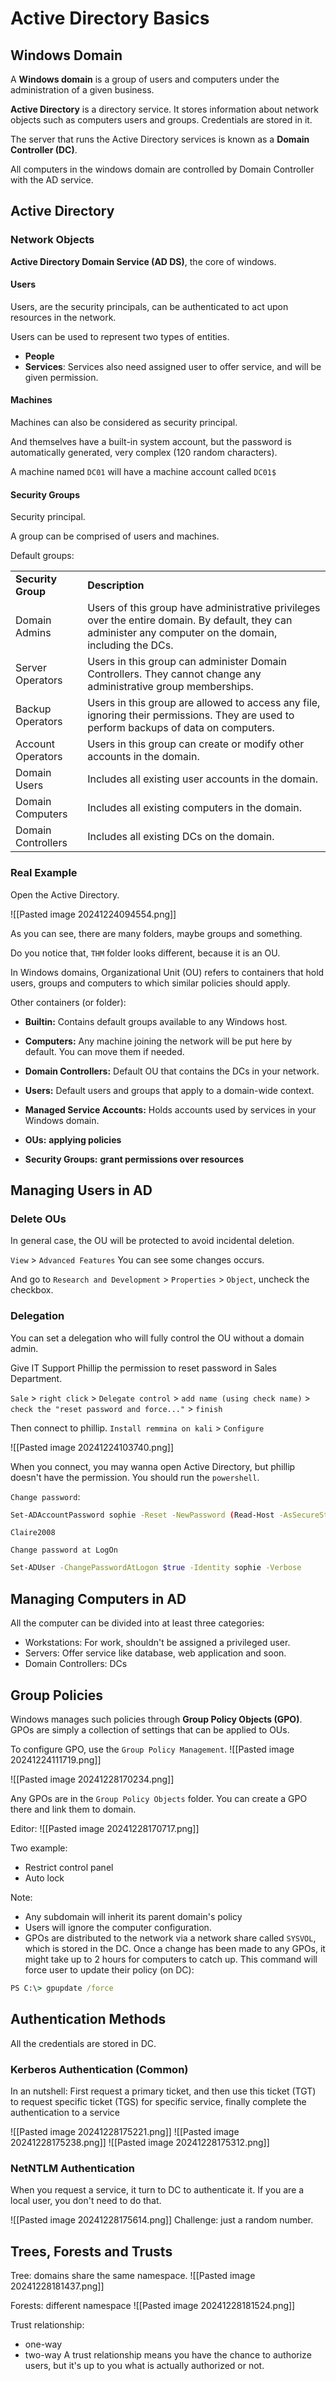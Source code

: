 # Active Directory Basics
## Windows Domain
A **Windows domain** is a group of users and computers under the administration of a given business.

**Active Directory** is a directory service. It stores information about network objects such as computers users and groups. 
Credentials are stored in it.

The server that runs the Active Directory services is known as a **Domain Controller (DC)**.

All computers in the windows domain are controlled by Domain Controller with the AD service.
## Active Directory
### Network Objects
**Active Directory Domain Service (AD DS)**, the core of windows.
#### Users

Users, are the security principals, can be authenticated to act upon resources in the network.

Users can be used to represent two types of entities.
- **People**
- **Services**: Services also need assigned user to offer service, and will be given permission.
#### Machines

Machines can also be considered as security principal.

And themselves have a built-in system account, but the password is automatically generated, very complex (120 random characters).
 
A machine named `DC01` will have a machine account called `DC01$`

#### Security Groups

Security principal.

A group can be comprised of users and machines.

Default groups:

|                    |                                                                                                                                                           |
| ------------------ | --------------------------------------------------------------------------------------------------------------------------------------------------------- |
| **Security Group** | **Description**                                                                                                                                           |
| Domain Admins      | Users of this group have administrative privileges over the entire domain. By default, they can administer any computer on the domain, including the DCs. |
| Server Operators   | Users in this group can administer Domain Controllers. They cannot change any administrative group memberships.                                           |
| Backup Operators   | Users in this group are allowed to access any file, ignoring their permissions. They are used to perform backups of data on computers.                    |
| Account Operators  | Users in this group can create or modify other accounts in the domain.                                                                                    |
| Domain Users       | Includes all existing user accounts in the domain.                                                                                                        |
| Domain Computers   | Includes all existing computers in the domain.                                                                                                            |
| Domain Controllers | Includes all existing DCs on the domain.                                                                                                                  |

### Real Example

Open the Active Directory.

![[Pasted image 20241224094554.png]]

As you can see, there are many folders, maybe groups and something.

Do you notice that, `THM` folder looks different, because it is an OU.

In Windows domains, Organizational Unit (OU) refers to containers that hold users, groups and computers to which similar policies should apply.

Other containers (or folder):
- **Builtin:** Contains default groups available to any Windows host.
- **Computers:** Any machine joining the network will be put here by default. You can move them if needed.
- **Domain Controllers:** Default OU that contains the DCs in your network.
- **Users:** Default users and groups that apply to a domain-wide context.
- **Managed Service Accounts:** Holds accounts used by services in your Windows domain.

- **OUs:** **applying policies** 
- **Security Groups:** **grant permissions over resources** 

## Managing Users in AD
### Delete OUs
In general case, the OU will be protected to avoid incidental deletion.

`View` > `Advanced Features` 
You can see some changes occurs.

And go to `Research and Development` > `Properties` > `Object`, uncheck the checkbox.

### Delegation

You can set a delegation who will fully control the OU without a domain admin.

Give IT Support Phillip the permission to reset password in Sales Department.

`Sale` > `right click` > `Delegate control` > `add name (using check name)` > `check the "reset password and force..."` > `finish`

Then connect to phillip.
`Install remmina on kali` > `Configure`

![[Pasted image 20241224103740.png]]

When you connect, you may wanna open Active Directory, but phillip doesn't have the permission. You should run the `powershell`.

`Change password`:
```sh
Set-ADAccountPassword sophie -Reset -NewPassword (Read-Host -AsSecureString -Prompt 'New Password') -Verbose
```

`Claire2008`

`Change password at LogOn`
```sh
Set-ADUser -ChangePasswordAtLogon $true -Identity sophie -Verbose
```

## Managing Computers in AD

All the computer can be divided into at least three categories:
- Workstations: For work, shouldn't be assigned a privileged user.
- Servers: Offer service like database, web application and soon.
- Domain Controllers: DCs

## Group Policies

Windows manages such policies through **Group Policy Objects (GPO)**.
GPOs are simply a collection of settings that can be applied to OUs.

To configure GPO, use the `Group Policy Management`.
![[Pasted image 20241224111719.png]]

![[Pasted image 20241228170234.png]]

Any GPOs are in the `Group Policy Objects` folder.
You can create a GPO there and link them to domain.

Editor: 
![[Pasted image 20241228170717.png]]

Two example:
- Restrict control panel
- Auto lock

Note:
- Any subdomain will inherit its parent domain's policy
- Users will ignore the computer configuration. 
- GPOs are distributed to the network via a network share called `SYSVOL`, which is stored in the DC.
Once a change has been made to any GPOs, it might take up to 2 hours for computers to catch up.
This command will force user to update their policy (on DC):
```cmd
PS C:\> gpupdate /force
```
## Authentication Methods

All the credentials are stored in DC.
### Kerberos Authentication (Common)

In an nutshell: First request a primary ticket, and then use this ticket (TGT) to request specific ticket (TGS) for specific service, finally complete the authentication to a service

![[Pasted image 20241228175221.png]]
![[Pasted image 20241228175238.png]]
![[Pasted image 20241228175312.png]]

### NetNTLM Authentication

When you request a service, it turn to DC to authenticate it.
If you are a local user, you don't need to do that.

![[Pasted image 20241228175614.png]]
Challenge: just a random number.

## Trees, Forests and Trusts

Tree: domains share the same namespace.
![[Pasted image 20241228181437.png]]

Forests: different namespace
![[Pasted image 20241228181524.png]]

Trust relationship:
- one-way
- two-way
A trust relationship means you have the chance to authorize users, but it's up to you what is actually authorized or not.

